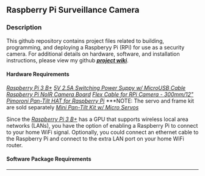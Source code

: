 ## Raspberry Pi Surveillance Camera

### Description
This github repository contains project files related to building, programming, and deploying a Raspberyy Pi (RPi) for use as a security camera. For additional details on hardware, software, and installation instructions, please view my github ***[project wiki][1]***.

#### Hardware Requirements
*[Raspberry Pi 3 B+][2]*
*[5V 2.5A Switching Power Suppy w/ MicroUSB Cable][3]*
*[Raspberry Pi NoIR Camera Board][4]*
*[Flex Cable for RPi Camera - 300mm/12"][5]*
*[Pimoroni Pan-Tilt HAT for Raspberry Pi][6]* ***NOTE: The servo and frame kit are sold separately
*[Mini Pan-Tilt Kit w/ Micro Servos][7]*

Since the *[Raspberry Pi 3 B+][2]* has a GPU that supports wireless local area networks (LANs), you have the option of enabling a Raspberry Pi to connect to your home WiFi signal. Optionally, you could connect an ethernet cable to the Raspberry Pi and connect to the extra LAN port on your home WiFi router. 

#### Software Package Requirements

---
[1]: https://github.com/Mrmachine3/RPiSec_Cam/wiki
[2]: https://tinyurl.com/yam29y4h
[3]: https://tinyurl.com/zfwq352
[4]: https://tinyurl.com/l8cuz6w
[5]: https://tinyurl.com/ycagt8h5
[6]: https://tinyurl.com/y9ny5knm
[7]: https://tinyurl.com/yd22q5s3
